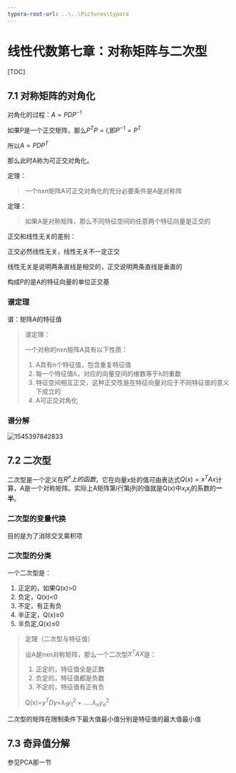 ```yaml
---
typora-root-url: ..\..\Pictures\typora
---
```


# 线性代数第七章：对称矩阵与二次型

[TOC]

## 7.1 对称矩阵的对角化

对角化的过程：$A=PDP^{-1}$ 

如果P是一个正交矩阵，那么$P^TP=I$,即$P^{-1}=P^T$

所以$A=PDP^T$ 

那么此时A称为可正交对角化。

定理：

> 一个nxn矩阵A可正交对角化的充分必要条件是A是对称阵

定理：

> 如果A是对称矩阵，那么不同特征空间的任意两个特征向量是正交的

正交和线性无关的差别：

正交必然线性无关，线性无关不一定正交

线性无关是说明两条直线是相交的，正交说明两条直线是垂直的

构成P的是A的特征向量的单位正交基

### 谱定理

谱：矩阵A的特征值

> 谱定理：
>
> 一个对称的nxn矩阵A具有以下性质：
>
> 1. A具有n个特征值，包含重复特征值
> 2. 每一个特征值λ，对应的向量空间的维数等于λ的重数
> 3. 特征空间相互正交，这种正交性是在特征向量对应于不同特征值的意义下成立的
> 4. A可正交对角化

### 谱分解

![1545397842833](C:\Users\85366\AppData\Roaming\Typora\typora-user-images\1545397842833.png)

## 7.2 二次型

二次型是一个定义在$R^n上的函数$，它在向量x处的值可由表达式$Q(x)=x^TAx$计算，A是一个对称矩阵。实际上A矩阵第i行第j列的值就是Q(x)中$x_ix_j$的系数的**一半**。

### 二次型的变量代换

目的是为了消除交叉乘积项

### 二次型的分类

一个二次型是：

1. 正定的，如果Q(x)>0
2. 负定，Q(x)<0
3. 不定，有正有负
4. 半正定，Q(x)≥0
5. 半负定,Q(x)≤0

> 定理（二次型与特征值）
>
> 设A是nxn对称矩阵，那么一个二次型$X^TAX$是：
>
> 1. 正定的，特征值全是正数
> 2. 负定的，特征值都是负数
> 3. 不定的，特征值有正有负
>
> Q(x)=$y^TDy$=$λ_1y_1^{2}+.....λ_ny_n^{2}$



二次型的矩阵在限制条件下最大值最小值分别是特征值的最大值最小值



## 7.3 奇异值分解

参见PCA那一节



